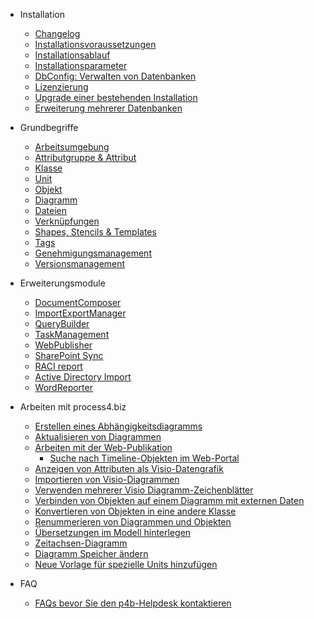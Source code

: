 - Installation

	- [Changelog](/changelog-de.md)
	- [Installationsvoraussetzungen](/installationsvoraussetzungen.md)
	- [Installationsablauf](/installationsablauf.md)
	- [Installationsparameter](/installationsparameter/)
	- [DbConfig: Verwalten von Datenbanken](/dbconfig-verwalten-von-datenbanken/)
	- [Lizenzierung](/lizenzierung/)
	- [Upgrade einer bestehenden Installation](/upgrade-einer-bestehenden-Installation.md)
	- [Erweiterung mehrerer Datenbanken](/erweiterung-mehrerer-datenbanken.md)
- Grundbegriffe

	- [Arbeitsumgebung](/arbeitsumgebung/)
	- [Attributgruppe & Attribut](/attributgruppe-und-attribut/)
	- [Klasse](/klasse.md)
	- [Unit](/unit_de.md)
	- [Objekt](/objekt.md)
	- [Diagramm](/diagramm.md)
	- [Dateien](/dateien.md)
	- [Verknüpfungen](/verknüpfungen/)
	- [Shapes, Stencils & Templates](/shapes-stencils-und-templates-de/)
	- [Tags](/tags-de.md)
	- [Genehmigungsmanagement](/genehmigungsmanagement/)
	- [Versionsmanagement](/versionsmanagement.md)
- Erweiterungsmodule

	- [DocumentComposer](/documentcomposer-de/)
	- [ImportExportManager](/importexportmanager-de/)
	- [QueryBuilder](/querybuilder-de/)
	- [TaskManagement](/taskmanagement-de/)
	- [WebPublisher](/webpublisher-de/)
	- [SharePoint Sync](/sharepoint-sync-de/)
	- [RACI report](/raci-report-de.md)
	- [Active Directory Import](/active-directory-import-de.md)
	- [WordReporter](/wordreporter-de/)
- Arbeiten mit process4.biz

	- [Erstellen eines Abhängigkeitsdiagramms](/erstellen-eines-abhängigkeitsdiagramms.md)
	- [Aktualisieren von Diagrammen](/aktualisieren-von-diagrammen/)
	- [Arbeiten mit der Web-Publikation](/arbeiten-mit-der-web-publikation/)
		- [Suche nach Timeline-Objekten im Web-Portal](/arbeiten-mit-der-web-publikation/suche-nach-timeline-objekten-im-web-portal.md)
	- [Anzeigen von Attributen als Visio-Datengrafik](/anzeigen-von-attributen-als-visio-datengrafik.md)
	- [Importieren von Visio-Diagrammen](/importieren-von-visio-diagrammen.md)
	- [Verwenden mehrerer Visio Diagramm-Zeichenblätter](/verwenden-mehrerer-visio-diagramm-zeichenblätter.md)
	- [Verbinden von Objekten auf einem Diagramm mit externen Daten](/verbinden-von-objekten-auf-einem-diagramm-mit-externen-daten.md)
	- [Konvertieren von Objekten in eine andere Klasse](/konvertieren-von-objekten-in-eine-andere-klasse.md)
	- [Renummerieren von Diagrammen und Objekten](/renummerieren-von-diagrammen-und-objekten.md)
	- [Übersetzungen im Modell hinterlegen](/übersetzungen-im-modell-hinterlegen.md)
	- [Zeitachsen-Diagramm](/zeitachsen-diagramm/)
	- [Diagramm Speicher ändern](/diagramm-speicher-ändern.md)
	- [Neue Vorlage für spezielle Units hinzufügen ](/neue-vorlage-für-spezielle-units-hinzufügen.md)
- FAQ

	- [FAQs bevor Sie den p4b-Helpdesk kontaktieren](/faqs-bevor-sie-den-p4b-helpdesk-kontaktieren/)

